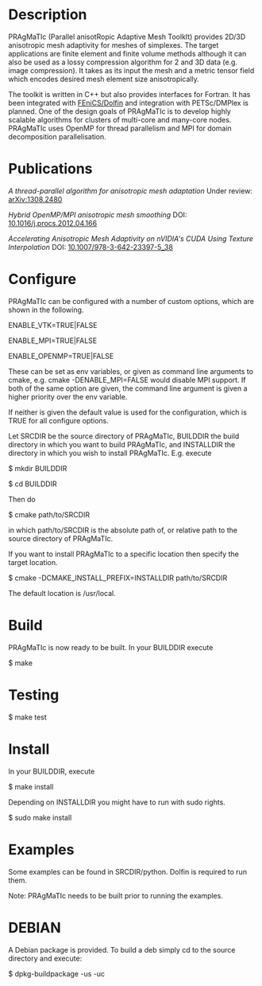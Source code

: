 # Description
PRAgMaTIc (Parallel anisotRopic Adaptive Mesh ToolkIt) provides 2D/3D
anisotropic mesh adaptivity for meshes of simplexes. The target
applications are finite element and finite volume methods although
it can also be used as a lossy compression algorithm for 2 and 3D data
(e.g. image compression). It takes as its input the mesh and a metric
tensor field which encodes desired mesh element size
anisotropically.

The toolkit is written in C++ but also provides interfaces for Fortran. It 
has been integrated with [FEniCS/Dolfin](http://fenicsproject.org) and
integration with PETSc/DMPlex is planned.  One of the design goals of PRAgMaTIc
is to develop highly scalable algorithms for clusters of multi-core and
many-core nodes. PRAgMaTIc uses OpenMP for thread parallelism and MPI for
domain decomposition parallelisation.

# Publications
*A thread-parallel algorithm for anisotropic mesh adaptation*
Under review: [arXiv:1308.2480](http://arxiv.org/abs/1308.2480)

*Hybrid OpenMP/MPI anisotropic mesh smoothing*
DOI: [10.1016/j.procs.2012.04.166](http://dx.doi.org/10.1016/j.procs.2012.04.166)

*Accelerating Anisotropic Mesh Adaptivity on nVIDIA's CUDA Using Texture Interpolation*
DOI: [10.1007/978-3-642-23397-5_38](http://dx.doi.org/10.1007/978-3-642-23397-5_38)

# Configure
PRAgMaTIc can be configured with a number of custom options, which are shown in the following.

ENABLE_VTK=TRUE|FALSE

ENABLE_MPI=TRUE|FALSE

ENABLE_OPENMP=TRUE|FALSE

These can be set as env variables, or given as command line arguments to cmake, e.g. cmake -DENABLE_MPI=FALSE would disable MPI support. If both of the same option are given, the command line argument is given a higher priority over the env variable.

If neither is given the default value is used for the configuration, which is TRUE for all configure options.

Let SRCDIR be the source directory of PRAgMaTIc, BUILDDIR the build directory in which you want to build PRAgMaTIc, and INSTALLDIR the directory in which you wish to install PRAgMaTIc. E.g. execute

$ mkdir BUILDDIR

$ cd BUILDDIR

Then do

$ cmake path/to/SRCDIR

in which path/to/SRCDIR is the absolute path of, or relative path to the source directory of PRAgMaTIc.

If you want to install PRAgMaTIc to a specific location then specify the target location.

$ cmake -DCMAKE_INSTALL_PREFIX=INSTALLDIR path/to/SRCDIR

The default location is /usr/local.

# Build
PRAgMaTIc is now ready to be built. In your BUILDDIR execute

$ make

# Testing
$ make test

# Install
In your BUILDDIR, execute

$ make install

Depending on INSTALLDIR you might have to run with sudo rights.

$ sudo make install

# Examples
Some examples can be found in SRCDIR/python. Dolfin is required to run them.

Note: PRAgMaTIc needs to be built prior to running the examples.

# DEBIAN

A Debian package is provided. To build a deb simply cd to the source
directory and execute:

$ dpkg-buildpackage -us -uc

